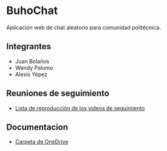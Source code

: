 # BuhoChat
Aplicación web de chat aleatorio para comunidad politécnica.

## Integrantes
- Juan Bolaños
- Wendy Palomo
- Alexis Yépez

## **Reuniones de seguimiento**
  * [Lista de reproducción de los videos de seguimiento](https://www.youtube.com/watch?v=XfL0Y8GiJE4)

## Documentacion 
  * [Carpeta de OneDrive](https://epnecuador-my.sharepoint.com/:f:/g/personal/alexis_yepez01_epn_edu_ec/EiLRrpGZHn1FiETBMqxTud8BRrNPt6YeVPV6HWCEufGDlw?e=f1roJf)

